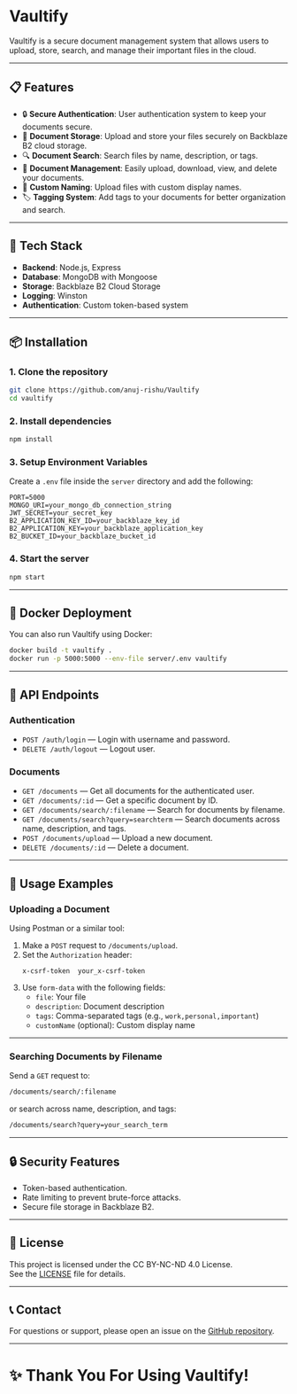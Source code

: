 
# Vaultify

Vaultify is a secure document management system that allows users to upload, store, search, and manage their important files in the cloud.

---

## 📋 Features

- 🔒 **Secure Authentication**: User authentication system to keep your documents secure.
- 📁 **Document Storage**: Upload and store your files securely on Backblaze B2 cloud storage.
- 🔍 **Document Search**: Search files by name, description, or tags.
- 📱 **Document Management**: Easily upload, download, view, and delete your documents.
- 📄 **Custom Naming**: Upload files with custom display names.
- 🏷️ **Tagging System**: Add tags to your documents for better organization and search.

---

## 🚀 Tech Stack

- **Backend**: Node.js, Express
- **Database**: MongoDB with Mongoose
- **Storage**: Backblaze B2 Cloud Storage
- **Logging**: Winston
- **Authentication**: Custom token-based system

---

## 📦 Installation

### 1. Clone the repository

```bash
git clone https://github.com/anuj-rishu/Vaultify
cd vaultify
```

### 2. Install dependencies

```bash
npm install
```

### 3. Setup Environment Variables

Create a `.env` file inside the `server` directory and add the following:

```env
PORT=5000
MONGO_URI=your_mongo_db_connection_string
JWT_SECRET=your_secret_key
B2_APPLICATION_KEY_ID=your_backblaze_key_id
B2_APPLICATION_KEY=your_backblaze_application_key
B2_BUCKET_ID=your_backblaze_bucket_id
```

### 4. Start the server

```bash
npm start
```

---

## 🐳 Docker Deployment

You can also run Vaultify using Docker:

```bash
docker build -t vaultify .
docker run -p 5000:5000 --env-file server/.env vaultify
```

---

## 📝 API Endpoints

### Authentication

- `POST /auth/login` — Login with username and password.
- `DELETE /auth/logout` — Logout user.

### Documents

- `GET /documents` — Get all documents for the authenticated user.
- `GET /documents/:id` — Get a specific document by ID.
- `GET /documents/search/:filename` — Search for documents by filename.
- `GET /documents/search?query=searchterm` — Search documents across name, description, and tags.
- `POST /documents/upload` — Upload a new document.
- `DELETE /documents/:id` — Delete a document.

---

## 📄 Usage Examples

### Uploading a Document

Using Postman or a similar tool:

1. Make a `POST` request to `/documents/upload`.
2. Set the `Authorization` header:
   ```
   x-csrf-token  your_x-csrf-token
   ```
3. Use `form-data` with the following fields:
   - `file`: Your file
   - `description`: Document description
   - `tags`: Comma-separated tags (e.g., `work,personal,important`)
   - `customName` (optional): Custom display name

---

### Searching Documents by Filename

Send a `GET` request to:

```bash
/documents/search/:filename
```

or search across name, description, and tags:

```bash
/documents/search?query=your_search_term
```

---

## 🔒 Security Features

- Token-based authentication.
- Rate limiting to prevent brute-force attacks.
- Secure file storage in Backblaze B2.

---

## 📜 License

This project is licensed under the CC BY-NC-ND 4.0 License.  
See the [LICENSE](LICENSE) file for details.

---

## 📞 Contact

For questions or support, please open an issue on the [GitHub repository](https://github.com/anuj-rishu/Vaultify).

---

# ✨ Thank You For Using Vaultify!

